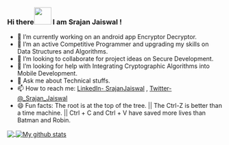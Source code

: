 ### Hi there<img src="https://media.tenor.com/images/3b388fe03da271d2674faf85eb7c3fcd/tenor.gif" width=40 height=40 />  I am Srajan Jaiswal !

- 🔭 I’m currently working on an android app Encryptor Decryptor.
- 🌱 I’m an active Competitive Programmer and upgrading my skills on Data Structures and Algorithms.
- 👯 I’m looking to collaborate for project ideas on Secure Development.
- 🤔 I’m looking for help with Integrating Cryptographic Algorithms into Mobile Development.
- 💬 Ask me about Technical stuffs.
- 📫 How to reach me: [LinkedIn- SrajanJaiswal](https://www.linkedin.com/in/srajan-jaiswal-28a66b190/) , [Twitter- @_Srajan_Jaiswal](https://twitter.com/_Srajan_Jaiswal) 
- 😄 Fun facts: The root is at the top of the tree. ||  The Ctrl-Z is better than a time machine. || Ctrl + C and Ctrl + V have saved more lives than Batman and Robin.

 
 <a href="https://github.com/Srajan-Jaiswal">
  <img align="center" src="https://github-readme-stats.vercel.app/api/top-langs/?username=Srajan-Jaiswal&theme=light&hide_langs_below=1" />
</a>
<a href="https://github.com/Srajan-Jaiswal">
 <img align="center" src="https://github-readme-stats.vercel.app/api?username=Srajan-Jaiswal&show_icons=true&theme=light&line_height=27" alt="My github stats"/>
</a>


